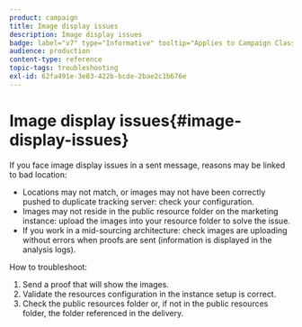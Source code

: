 ```yaml
---
product: campaign
title: Image display issues
description: Image display issues
badge: label="v7" type="Informative" tooltip="Applies to Campaign Classic v7 only"
audience: production
content-type: reference
topic-tags: troubleshooting
exl-id: 62fa491e-3e83-422b-bcde-2bae2c1b676e
---
```

# Image display issues{#image-display-issues}



If you face image display issues in a sent message, reasons may be linked to bad location:

* Locations may not match, or images may not have been correctly pushed to duplicate tracking server: check your configuration.
* Images may not reside in the public resource folder on the marketing instance: upload the images into your resource folder to solve the issue.
* If you work in a mid-sourcing architecture: check images are uploading without errors when proofs are sent (information is displayed in the analysis logs).

How to troubleshoot:

1. Send a proof that will show the images.
1. Validate the resources configuration in the instance setup is correct. 
1. Check the public resources folder or, if not in the public resources folder, the folder referenced in the delivery.
